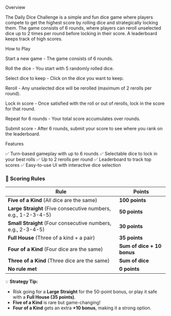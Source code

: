 Overview

The Daily Dice Challenge is a simple and fun dice game where players compete to get the highest score by rolling dice and strategically locking them. The game consists of 6 rounds, where players can reroll unselected dice up to 2 times per round before locking in their score. A leaderboard keeps track of high scores.

How to Play

Start a new game - The game consists of 6 rounds.

Roll the dice - You start with 5 randomly rolled dice.

Select dice to keep - Click on the dice you want to keep.

Reroll - Any unselected dice will be rerolled (maximum of 2 rerolls per round).

Lock in score - Once satisfied with the roll or out of rerolls, lock in the score for that round.

Repeat for 6 rounds - Your total score accumulates over rounds.

Submit score - After 6 rounds, submit your score to see where you rank on the leaderboard.

Features

✅ Turn-based gameplay with up to 6 rounds
✅ Selectable dice to lock in your best rolls
✅ Up to 2 rerolls per round
✅ Leaderboard to track top scores
✅ Easy-to-use UI with interactive dice selection

### 🔢 **Scoring Rules**

| Rule                                                           | Points                     |
| -------------------------------------------------------------- | -------------------------- |
| **Five of a Kind** (All dice are the same)                     | **100 points**             |
| **Large Straight** (Five consecutive numbers, e.g., 1-2-3-4-5) | **50 points**              |
| **Small Straight** (Four consecutive numbers, e.g., 2-3-4-5)   | **30 points**              |
| **Full House** (Three of a kind + a pair)                      | **35 points**              |
| **Four of a Kind** (Four dice are the same)                    | **Sum of dice + 10 bonus** |
| **Three of a Kind** (Three dice are the same)                  | **Sum of dice**            |
| **No rule met**                                                | **0 points**               |

💡 **Strategy Tip:**

- Risk going for a **Large Straight** for the 50-point bonus, or play it safe with a **Full House (35 points)**.
- **Five of a Kind** is rare but game-changing!
- **Four of a Kind** gets an extra **+10 bonus**, making it a strong option.
